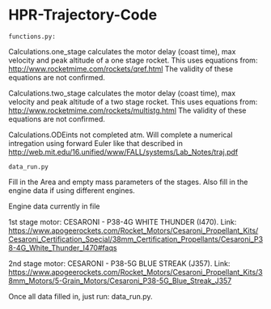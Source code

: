 # HPR-Trajectory-Code

    functions.py:

  Calculations.one_stage calculates the motor delay (coast time), max velocity and peak altitude of a one stage rocket.
  This uses equations from: http://www.rocketmime.com/rockets/qref.html
  The validity of these equations are not confirmed.

  Calculations.two_stage calculates the motor delay (coast time), max velocity and peak altitude of a two stage rocket.
  This uses equations from: http://www.rocketmime.com/rockets/multistg.html
  The validity of these equations are not confirmed.
  
  Calculations.ODEints not completed atm.
  Will complete a numerical intregation using forward Euler like that described in http://web.mit.edu/16.unified/www/FALL/systems/Lab_Notes/traj.pdf

    data_run.py
    
   Fill in the Area and empty mass parameters of the stages.
   Also fill in the engine data if using different engines.
   
   Engine data currently in file
   
   1st stage motor: CESARONI - P38-4G WHITE THUNDER (I470).
   Link: https://www.apogeerockets.com/Rocket_Motors/Cesaroni_Propellant_Kits/Cesaroni_Certification_Special/38mm_Certification_Propellants/Cesaroni_P38-4G_White_Thunder_I470#faqs
   
   2nd stage motor: CESARONI - P38-5G BLUE STREAK (J357).
   Link: https://www.apogeerockets.com/Rocket_Motors/Cesaroni_Propellant_Kits/38mm_Motors/5-Grain_Motors/Cesaroni_P38-5G_Blue_Streak_J357
   
   Once all data filled in, just run: data_run.py.
  
   
   